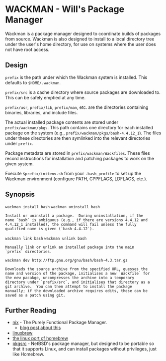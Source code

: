 # WACKMAN - Will's Package Manager

Wackman is a package manager designed to coordinate builds of packages
from source.  Wackman is also designed to install to a local directory
tree under the user's home directory, for use on systems where the
user does not have root access.

## Design

`prefix` is the path under which the Wackman system is installed.
This defaults to `$HOME/.wackman`.

`prefix/src` is a cache directory where source packages are downloaded
to.  This can be safely emptied at any time.

`prefix/usr`, `prefix/lib`, `prefix/man`, etc. are the directories
containing binaries, libraries, and include files.

The actual installed package contents are stored under
`prefix/wackman/pkgs`.  This path contains one directory for each
installed package on the system (e.g.,
`prefix/wackman/pkgs/bash-4.4.12_1`).  The files under these
directories are then symlinked into the relevant directories under
`prefix`.

Package metadata are stored in `prefix/wackman/Wackfiles`.  These
files record instructions for installation and patching packages to
work on the given system.

Execute `$prefix/initenv.sh` from your `.bash_profile` to set up the
Wackman environment (configure PATH, CPPFLAGS, LDFLAGS, etc.).

## Synopsis

`wackman install bash`
`wackman uninstall bash`

    Install or uninstall a package.  During uninstallation, if the
    name `bash` is ambiguous (e.g., if there are versions 4.4.12 and
    4.4.12_1 installed), the command will fail unless the fully
    qualified name is given (`bash-4.4.12`).

`wackman link bash`
`wackman unlink bash`

    Manually link or unlink an installed package into the main
    `prefix` directories.
    
`wackman dev http://ftp.gnu.org/gnu/bash/bash-4.3.tar.gz`

    Downloads the source archive from the specified URL, guesses the
    name and version of the package, initialises a new `Wackfile` for
    the new pacakge, uncompresses the archive into a temporary
    directory under `prefix/src`, and initialises that directory as a
    git archive.  You can then attempt to install the package
    manually; if the downloaded archive requires edits, these can be
    saved as a patch using git.

## Further Reading

- [nix](https://nixos.org/nix/) - The Purely Functional Package
  Manager.
    - [blog post about this](https://invalidmagic.wordpress.com/2011/01/21/running-the-nix-package-manager-in-a-prefix-as-the-home-directory/)
- [linuxbrew](https://github.com/Homebrew/linuxbrew)
- [the linux port of homebrew](https://github.com/rubiojr/homebrew)
- [pkgsrc](http://www.pkgsrc.org/) - NetBSD's package manager, but
  designed to be portable so that it supports Linux, and can install
  packages without privileges, just like Homebrew.
